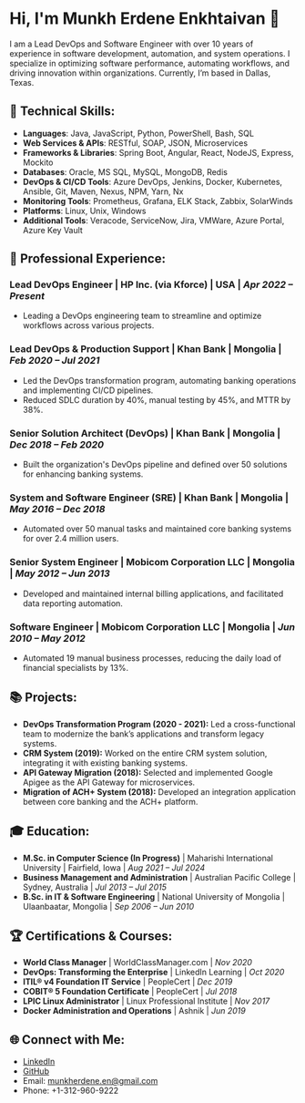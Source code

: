 # Hi, I'm Munkh Erdene Enkhtaivan 👋

I am a Lead DevOps and Software Engineer with over 10 years of experience in software development, automation, and system operations. I specialize in optimizing software performance, automating workflows, and driving innovation within organizations. Currently, I’m based in Dallas, Texas.

## 🔧 Technical Skills:
- **Languages**: Java, JavaScript, Python, PowerShell, Bash, SQL
- **Web Services & APIs**: RESTful, SOAP, JSON, Microservices
- **Frameworks & Libraries**: Spring Boot, Angular, React, NodeJS, Express, Mockito
- **Databases**: Oracle, MS SQL, MySQL, MongoDB, Redis
- **DevOps & CI/CD Tools**: Azure DevOps, Jenkins, Docker, Kubernetes, Ansible, Git, Maven, Nexus, NPM, Yarn, Nx
- **Monitoring Tools**: Prometheus, Grafana, ELK Stack, Zabbix, SolarWinds
- **Platforms**: Linux, Unix, Windows
- **Additional Tools**: Veracode, ServiceNow, Jira, VMWare, Azure Portal, Azure Key Vault

## 💼 Professional Experience:

### **Lead DevOps Engineer** | HP Inc. (via Kforce) | USA | _Apr 2022 – Present_
- Leading a DevOps engineering team to streamline and optimize workflows across various projects.

### **Lead DevOps & Production Support** | Khan Bank | Mongolia | _Feb 2020 – Jul 2021_
- Led the DevOps transformation program, automating banking operations and implementing CI/CD pipelines.
- Reduced SDLC duration by 40%, manual testing by 45%, and MTTR by 38%.

### **Senior Solution Architect (DevOps)** | Khan Bank | Mongolia | _Dec 2018 – Feb 2020_
- Built the organization's DevOps pipeline and defined over 50 solutions for enhancing banking systems.

### **System and Software Engineer (SRE)** | Khan Bank | Mongolia | _May 2016 – Dec 2018_
- Automated over 50 manual tasks and maintained core banking systems for over 2.4 million users.

### **Senior System Engineer** | Mobicom Corporation LLC | Mongolia | _May 2012 – Jun 2013_
- Developed and maintained internal billing applications, and facilitated data reporting automation.

### **Software Engineer** | Mobicom Corporation LLC | Mongolia | _Jun 2010 – May 2012_
- Automated 19 manual business processes, reducing the daily load of financial specialists by 13%.

## 📚 Projects:
- **DevOps Transformation Program (2020 - 2021):** Led a cross-functional team to modernize the bank’s applications and transform legacy systems.
- **CRM System (2019):** Worked on the entire CRM system solution, integrating it with existing banking systems.
- **API Gateway Migration (2018):** Selected and implemented Google Apigee as the API Gateway for microservices.
- **Migration of ACH+ System (2018):** Developed an integration application between core banking and the ACH+ platform.

## 🎓 Education:
- **M.Sc. in Computer Science (In Progress)** | Maharishi International University | Fairfield, Iowa | _Aug 2021 – Jul 2024_
- **Business Management and Administration** | Australian Pacific College | Sydney, Australia | _Jul 2013 – Jul 2015_
- **B.Sc. in IT & Software Engineering** | National University of Mongolia | Ulaanbaatar, Mongolia | _Sep 2006 – Jun 2010_

## 🏆 Certifications & Courses:
- **World Class Manager** | WorldClassManager.com | _Nov 2020_
- **DevOps: Transforming the Enterprise** | LinkedIn Learning | _Oct 2020_
- **ITIL® v4 Foundation IT Service** | PeopleCert | _Dec 2019_
- **COBIT® 5 Foundation Certificate** | PeopleCert | _Jul 2018_
- **LPIC Linux Administrator** | Linux Professional Institute | _Nov 2017_
- **Docker Administration and Operations** | Ashnik | _Jun 2019_

## 🌐 Connect with Me:
- [LinkedIn](https://www.linkedin.com/in/munkherdene-enkhtaivan)
- [GitHub](https://github.com/munkherdeneen)
- Email: munkherdene.en@gmail.com
- Phone: +1-312-960-9222
